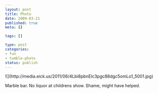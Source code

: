 ```yaml
--- 
layout: post
title: Photo
date: 2009-03-21
published: true
meta: {}

tags: []

type: post
categories: 
- fun
- tumble-photo
status: publish
---
```

<div class="figure">            ![](http://media.eick.us/2011/06/4Lbi8pbnElc3pgc88dgc5omLo1_5001.jpg)        </div>

Marble bar. No liquor at childrens show. Shame, might have helped.

